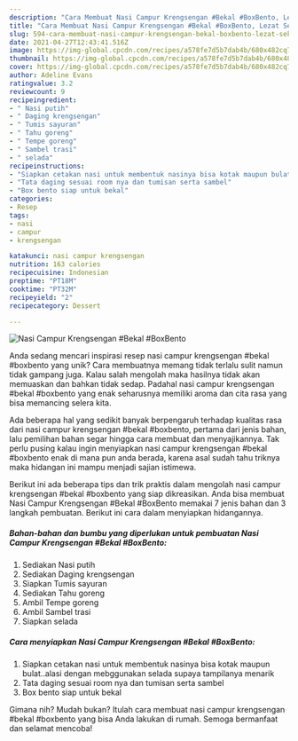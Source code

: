 ```yaml
---
description: "Cara Membuat Nasi Campur Krengsengan #Bekal #BoxBento, Lezat Sekali"
title: "Cara Membuat Nasi Campur Krengsengan #Bekal #BoxBento, Lezat Sekali"
slug: 594-cara-membuat-nasi-campur-krengsengan-bekal-boxbento-lezat-sekali
date: 2021-04-27T12:43:41.516Z
image: https://img-global.cpcdn.com/recipes/a578fe7d5b7dab4b/680x482cq70/nasi-campur-krengsengan-bekal-boxbento-foto-resep-utama.jpg
thumbnail: https://img-global.cpcdn.com/recipes/a578fe7d5b7dab4b/680x482cq70/nasi-campur-krengsengan-bekal-boxbento-foto-resep-utama.jpg
cover: https://img-global.cpcdn.com/recipes/a578fe7d5b7dab4b/680x482cq70/nasi-campur-krengsengan-bekal-boxbento-foto-resep-utama.jpg
author: Adeline Evans
ratingvalue: 3.2
reviewcount: 9
recipeingredient:
- " Nasi putih"
- " Daging krengsengan"
- " Tumis sayuran"
- " Tahu goreng"
- " Tempe goreng"
- " Sambel trasi"
- " selada"
recipeinstructions:
- "Siapkan cetakan nasi untuk membentuk nasinya bisa kotak maupun bulat..alasi dengan mebggunakan selada supaya tampilanya menarik"
- "Tata daging sesuai room nya dan tumisan serta sambel"
- "Box bento siap untuk bekal"
categories:
- Resep
tags:
- nasi
- campur
- krengsengan

katakunci: nasi campur krengsengan 
nutrition: 163 calories
recipecuisine: Indonesian
preptime: "PT18M"
cooktime: "PT32M"
recipeyield: "2"
recipecategory: Dessert

---
```



![Nasi Campur Krengsengan #Bekal #BoxBento](https://img-global.cpcdn.com/recipes/a578fe7d5b7dab4b/680x482cq70/nasi-campur-krengsengan-bekal-boxbento-foto-resep-utama.jpg)

Anda sedang mencari inspirasi resep nasi campur krengsengan #bekal #boxbento yang unik? Cara membuatnya memang tidak terlalu sulit namun tidak gampang juga. Kalau salah mengolah maka hasilnya tidak akan memuaskan dan bahkan tidak sedap. Padahal nasi campur krengsengan #bekal #boxbento yang enak seharusnya memiliki aroma dan cita rasa yang bisa memancing selera kita.



Ada beberapa hal yang sedikit banyak berpengaruh terhadap kualitas rasa dari nasi campur krengsengan #bekal #boxbento, pertama dari jenis bahan, lalu pemilihan bahan segar hingga cara membuat dan menyajikannya. Tak perlu pusing kalau ingin menyiapkan nasi campur krengsengan #bekal #boxbento enak di mana pun anda berada, karena asal sudah tahu triknya maka hidangan ini mampu menjadi sajian istimewa.


Berikut ini ada beberapa tips dan trik praktis dalam mengolah nasi campur krengsengan #bekal #boxbento yang siap dikreasikan. Anda bisa membuat Nasi Campur Krengsengan #Bekal #BoxBento memakai 7 jenis bahan dan 3 langkah pembuatan. Berikut ini cara dalam menyiapkan hidangannya.

<!--inarticleads1-->

##### Bahan-bahan dan bumbu yang diperlukan untuk pembuatan Nasi Campur Krengsengan #Bekal #BoxBento:

1. Sediakan  Nasi putih
1. Sediakan  Daging krengsengan
1. Siapkan  Tumis sayuran
1. Sediakan  Tahu goreng
1. Ambil  Tempe goreng
1. Ambil  Sambel trasi
1. Siapkan  selada




<!--inarticleads2-->

##### Cara menyiapkan Nasi Campur Krengsengan #Bekal #BoxBento:

1. Siapkan cetakan nasi untuk membentuk nasinya bisa kotak maupun bulat..alasi dengan mebggunakan selada supaya tampilanya menarik
1. Tata daging sesuai room nya dan tumisan serta sambel
1. Box bento siap untuk bekal




Gimana nih? Mudah bukan? Itulah cara membuat nasi campur krengsengan #bekal #boxbento yang bisa Anda lakukan di rumah. Semoga bermanfaat dan selamat mencoba!

